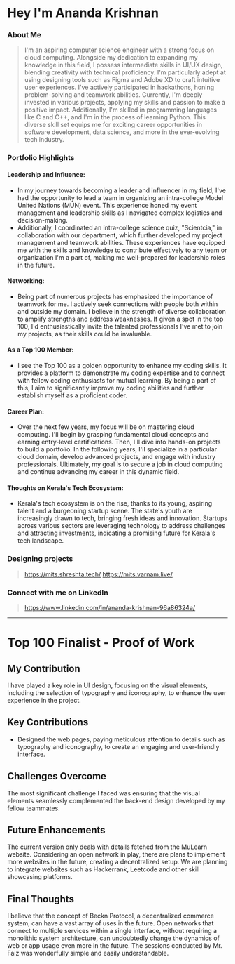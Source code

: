 # Hey I'm Ananda Krishnan

### About Me

> I'm an aspiring computer science engineer with a strong focus on cloud computing. Alongside my dedication to expanding my knowledge in this field, I possess intermediate skills in UI/UX design, blending creativity with technical proficiency. I'm particularly adept at using designing tools such as Figma and Adobe XD to craft intuitive user experiences. I've actively participated in hackathons, honing problem-solving and teamwork abilities. Currently, I'm deeply invested in various projects, applying my skills and passion to make a positive impact. Additionally, I'm skilled in programming languages like C and C++, and I'm in the process of learning Python. This diverse skill set equips me for exciting career opportunities in software development, data science, and more in the ever-evolving tech industry.


### Portfolio Highlights



#### Leadership and Influence:

- In my journey towards becoming a leader and influencer in my field, I've had the opportunity to lead a team in organizing an intra-college Model United Nations (MUN) event. This experience honed my event management and leadership skills as I navigated complex logistics and decision-making.
- Additionally, I coordinated an intra-college science quiz, "Scientcia," in collaboration with our department, which further developed my project management and teamwork abilities. These experiences have equipped me with the skills and knowledge to contribute effectively to any team or organization I'm a part of, making me well-prepared for leadership roles in the future.

#### Networking:

- Being part of numerous projects has emphasized the importance of teamwork for me. I actively seek connections with people both within and outside my domain. I believe in the strength of diverse collaboration to amplify strengths and address weaknesses. If given a spot in the top 100, I'd enthusiastically invite the talented professionals I've met to join my projects, as their skills could be invaluable.

#### As a Top 100 Member: 

- I see the Top 100 as a golden opportunity to enhance my coding skills. It provides a platform to demonstrate my coding expertise and to connect with fellow coding enthusiasts for mutual learning. By being a part of this, I aim to significantly improve my coding abilities and further establish myself as a proficient coder.

#### Career Plan: 

- Over the next few years, my focus will be on mastering cloud computing. I'll begin by grasping fundamental cloud concepts and earning entry-level certifications. Then, I'll dive into hands-on projects to build a portfolio. In the following years, I'll specialize in a particular cloud domain, develop advanced projects, and engage with industry professionals. Ultimately, my goal is to secure a job in cloud computing and continue advancing my career in this dynamic field.

#### Thoughts on Kerala's Tech Ecosystem: 

- Kerala's tech ecosystem is on the rise, thanks to its young, aspiring talent and a burgeoning startup scene. The state's youth are increasingly drawn to tech, bringing fresh ideas and innovation. Startups across various sectors are leveraging technology to address challenges and attracting investments, indicating a promising future for Kerala's tech landscape.

### Designing projects
 > https://mits.shreshta.tech/
 https://mits.varnam.live/
 
### Connect with me on LinkedIn
> https://www.linkedin.com/in/ananda-krishnan-96a86324a/
---

# Top 100 Finalist - Proof of Work

## My Contribution
I have played a key role in UI design, focusing on the visual elements, including the selection of typography and iconography, to enhance the user experience in the project.

## Key Contributions
- Designed the web pages, paying meticulous attention to details such as typography and iconography, to create an engaging and user-friendly interface.

## Challenges Overcome
The most significant challenge I faced was ensuring that the visual elements seamlessly complemented the back-end design developed by my fellow teammates.

## Future Enhancements
The current version only deals with details fetched from the MuLearn website. Considering an open network in play, there are plans to implement more websites in the future, creating a decentralized setup. We are planning to integrate websites such as Hackerrank, Leetcode and other skill showcasing platforms.

## Final Thoughts
I believe that the concept of Beckn Protocol, a decentralized commerce system, can have a vast array of uses in the future. Open networks that connect to multiple services within a single interface, without requiring a monolithic system architecture, can undoubtedly change the dynamics of web or app usage even more in the future. The sessions conducted by Mr. Faiz was wonderfully simple and easily understandable.


